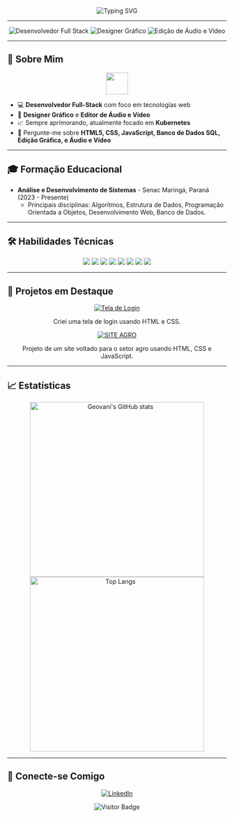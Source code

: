 <div align="center">

![Typing SVG](https://readme-typing-svg.herokuapp.com?font=Fira+Code&color=%2336BCF7&size=27&center=true&vCenter=true&lines=Bem-vindo+ao+meu+perfil!;Eu+sou+Geovani+Silva;Desenvolvedor+Full-Stack+e+Designer+Gráfico;Editor+de+Áudio+e+Vídeo;Apaixonado+por+Tecnologia!)

</div>

---

<div align="center">
  <img src="https://img.shields.io/badge/Desenvolvedor-Full--Stack-blue?style=for-the-badge" alt="Desenvolvedor Full Stack"/>
  <img src="https://img.shields.io/badge/Designer%20Gráfico-purple?style=for-the-badge" alt="Designer Gráfico"/>
  <img src="https://img.shields.io/badge/Edição%20de%20Áudio%20e%20Vídeo-red?style=for-the-badge" alt="Edição de Áudio e Vídeo"/>
</div>

---

## 🌟 Sobre Mim

<div align="center">
  <img src="https://media.giphy.com/media/26FPCXdkvDbKBbgOI/giphy.gif" width="50" height="50"/>
</div>

- 💻 **Desenvolvedor Full-Stack** com foco em tecnologias web
- 🎨 **Designer Gráfico** e **Editor de Áudio e Vídeo**
- 📈 Sempre aprimorando, atualmente focado em **Kubernetes**
- 💬 Pergunte-me sobre **HTML5, CSS, JavaScript, Banco de Dados SQL, Edição Gráfica, e Áudio e Vídeo**

---

## 🎓 Formação Educacional

- **Análise e Desenvolvimento de Sistemas** - Senac Maringá, Paraná (2023 - Presente)
  - Principais disciplinas: Algoritmos, Estrutura de Dados, Programação Orientada a Objetos, Desenvolvimento Web, Banco de Dados.

---

## 🛠️ Habilidades Técnicas

<div align="center">
  <img src="https://img.shields.io/badge/HTML5-%23E34F26.svg?style=for-the-badge&logo=html5&logoColor=white"/>
  <img src="https://img.shields.io/badge/CSS3-%231572B6.svg?style=for-the-badge&logo=css3&logoColor=white"/>
  <img src="https://img.shields.io/badge/JavaScript-%23F7DF1E.svg?style=for-the-badge&logo=javascript&logoColor=black"/>
  <img src="https://img.shields.io/badge/SQL-%2307405e.svg?style=for-the-badge&logo=sqlite&logoColor=white"/>
  <img src="https://img.shields.io/badge/PHP-%23777BB4.svg?style=for-the-badge&logo=php&logoColor=white"/>
  <img src="https://img.shields.io/badge/Adobe%20Photoshop-%230077B5.svg?style=for-the-badge&logo=adobephotoshop&logoColor=white"/>
  <img src="https://img.shields.io/badge/CorelDRAW-%23F8991D.svg?style=for-the-badge&logo=coreldraw&logoColor=white"/>
  <img src="https://img.shields.io/badge/Vegas%20Pro-%23FF4C4C.svg?style=for-the-badge&logo=sony&logoColor=white"/>
</div>

---

## 📂 Projetos em Destaque

<div align="center">
  <a href="https://github.com/GSSADS/Tela-de-login-">
    <img src="https://img.shields.io/badge/Tela%20de%20Login-%2307405e.svg?style=for-the-badge&logo=html5&logoColor=white" alt="Tela de Login"/>
  </a>
  <p>Criei uma tela de login usando HTML e CSS.</p>

  <a href="https://github.com/GSSADS/SiteAgro">
    <img src="https://img.shields.io/badge/SITE%20AGRO-%2336BCF7.svg?style=for-the-badge&logo=javascript&logoColor=white" alt="SITE AGRO"/>
  </a>
  <p>Projeto de um site voltado para o setor agro usando HTML, CSS e JavaScript.</p>
</div>

---

## 📈 Estatísticas

<div align="center">
  <img src="https://github-readme-stats.vercel.app/api?username=GSSADS&show_icons=true&theme=radical" alt="Geovani's GitHub stats" width="400"/>
  <img src="https://github-readme-stats.vercel.app/api/top-langs/?username=GSSADS&layout=compact&theme=radical" alt="Top Langs" width="400"/>
</div>

---

## 🤝 Conecte-se Comigo

<div align="center">
  <a href="https://www.linkedin.com/in/seu-usuario-linkedin">
    <img src="https://img.shields.io/badge/LinkedIn-%230077B5.svg?style=for-the-badge&logo=linkedin&logoColor=white" alt="LinkedIn"/>
  </a>
</div>
</div>
<div align="center">

![Visitor Badge](https://visitor-badge.laobi.icu/badge?page_id=GSSADS.profile)

</div>

